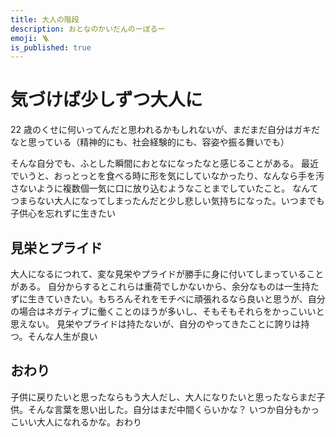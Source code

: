 ```yaml
---
title: 大人の階段
description: おとなのかいだんのーぼるー
emoji: 🪜
is_published: true
---
```


# 気づけば少しずつ大人に

22 歳のくせに何いってんだと思われるかもしれないが、まだまだ自分はガキだなと思っている（精神的にも、社会経験的にも、容姿や振る舞いでも）

そんな自分でも、ふとした瞬間におとなになったなと感じることがある。
最近でいうと、おっとっとを食べる時に形を気にしていなかったり、なんなら手を汚さないように複数個一気に口に放り込むようなことまでしていたこと。
なんてつまらない大人になってしまったんだと少し悲しい気持ちになった。いつまでも子供心を忘れずに生きたい

## 見栄とプライド

大人になるにつれて、変な見栄やプライドが勝手に身に付いてしまっていることがある。
自分からするとこれらは重荷でしかないから、余分なものは一生持たずに生きていきたい。もちろんそれをモチベに頑張れるなら良いと思うが、自分の場合はネガティブに働くことのほうが多いし、そもそもそれらをかっこいいと思えない。
見栄やプライドは持たないが、自分のやってきたことに誇りは持つ。そんな人生が良い

## おわり

子供に戻りたいと思ったならもう大人だし、大人になりたいと思ったならまだ子供。そんな言葉を思い出した。自分はまだ中間くらいかな？
いつか自分もかっこいい大人になれるかな。おわり
